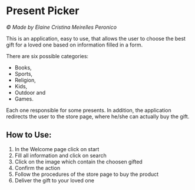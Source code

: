 # Present Picker
<i>© Made by Elaine Cristina Meirelles Peronico</i>

This is an application, easy to use, that allows the user to choose the best gift for a loved one based on information filled in a form. 

There are six possible categories: 
* Books, 
* Sports, 
* Religion, 
* Kids, 
* Outdoor and 
* Games.

Each one responsible for some presents. In addition, the application redirects the user to the store page, where he/she can actually buy the gift.

## How to Use:
1. In the Welcome page click on start
2. Fill all information and click on search
3. Click on the image which contain the choosen gifted
4. Confirm the action
5. Follow the procedures of the store page to buy the product
6. Deliver the gift to your loved one
